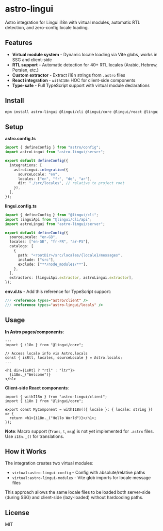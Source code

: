 # astro-lingui

Astro integration for Lingui i18n with virtual modules, automatic RTL detection, and zero-config locale loading.

## Features

- **Virtual module system** - Dynamic locale loading via Vite globs, works in SSG and client-side
- **RTL support** - Automatic detection for 40+ RTL locales (Arabic, Hebrew, Persian, etc.)
- **Custom extractor** - Extract i18n strings from `.astro` files
- **React integration** - `withI18n` HOC for client-side components
- **Type-safe** - Full TypeScript support with virtual module declarations

## Install

```bash
npm install astro-lingui @lingui/cli @lingui/core @lingui/react @lingui/vite-plugin
```

## Setup

**astro.config.ts**

```ts
import { defineConfig } from "astro/config";
import astroLingui from "astro-lingui/server";

export default defineConfig({
  integrations: [
    astroLingui.integration({
      sourceLocale: "en",
      locales: ["en", "fr", "de", "ar"],
      dir: "./src/locales", // relative to project root
    }),
  ],
});
```

**lingui.config.ts**

```ts
import { defineConfig } from "@lingui/cli";
import linguiApi from "@lingui/cli/api";
import astroLingui from "astro-lingui/server";

export default defineConfig({
  sourceLocale: "en-GB",
  locales: ["en-GB", "fr-FR", "ar-PS"],
  catalogs: [
    {
      path: "<rootDir>/src/locales/{locale}/messages",
      include: ["src"],
      exclude: ["**/node_modules/**"],
    },
  ],
  extractors: [linguiApi.extractor, astroLingui.extractor],
});
```

**env.d.ts** - Add this reference for TypeScript support:

```ts
/// <reference types="astro/client" />
/// <reference types="astro-lingui/locals" />
```

## Usage

**In Astro pages/components**:

```astro
---
import { i18n } from "@lingui/core";

// Access locale info via Astro.locals
const { isRtl, locales, sourceLocale } = Astro.locals;
---

<h1 dir={isRtl ? "rtl" : "ltr"}>
  {i18n._("Welcome")}
</h1>
```

**Client-side React components**:

```tsx
import { withI18n } from "astro-lingui/client";
import { i18n } from "@lingui/core";

export const MyComponent = withI18n(({ locale }: { locale: string }) => {
  return <h1>{i18n._("Hello World")}</h1>;
});
```

**Note**: Macro support (`Trans`, `t`, `msg`) is not yet implemented for `.astro` files. Use `i18n._()` for translations.

## How it Works

The integration creates two virtual modules:

- `virtual:astro-lingui-config` - Config with absolute/relative paths
- `virtual:astro-lingui-modules` - Vite glob imports for locale message files

This approach allows the same locale files to be loaded both server-side (during SSG) and client-side (lazy-loaded) without hardcoding paths.

## License

MIT
